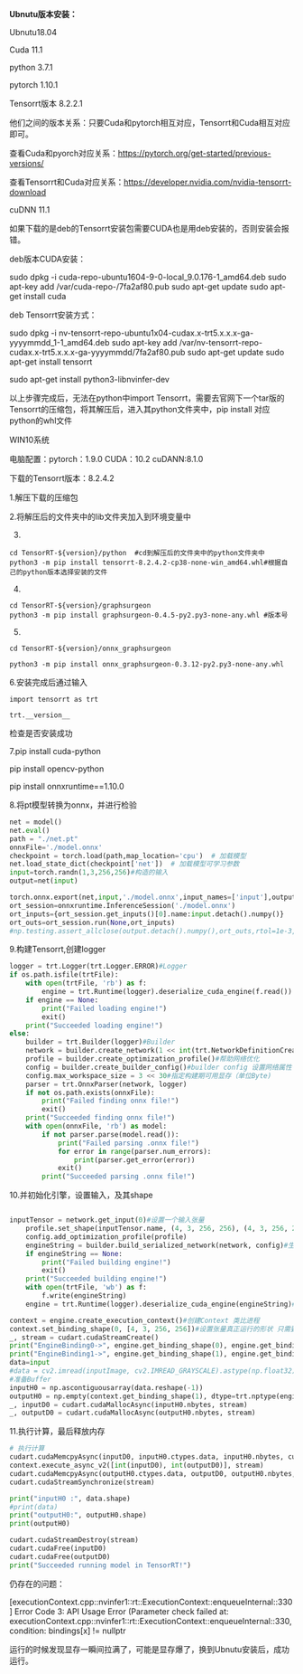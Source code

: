 **Ubnutu版本安装：**

Ubnutu18.04

Cuda 11.1

python 3.7.1

pytorch 1.10.1

Tensorrt版本 8.2.2.1

他们之间的版本关系：只要Cuda和pytorch相互对应，Tensorrt和Cuda相互对应即可。

查看Cuda和pyorch对应关系：https://pytorch.org/get-started/previous-versions/

查看Tensorrt和Cuda对应关系：https://developer.nvidia.com/nvidia-tensorrt-download

cuDNN 11.1

如果下载的是deb的Tensorrt安装包需要CUDA也是用deb安装的，否则安装会报错。 

deb版本CUDA安装：

sudo dpkg -i cuda-repo-ubuntu1604-9-0-local_9.0.176-1_amd64.deb
sudo apt-key add /var/cuda-repo-<version>/7fa2af80.pub
sudo apt-get update
sudo apt-get install cuda

deb Tensorrt安装方式：

sudo dpkg -i nv-tensorrt-repo-ubuntu1x04-cudax.x-trt5.x.x.x-ga-yyyymmdd_1-1_amd64.deb
sudo apt-key add /var/nv-tensorrt-repo-cudax.x-trt5.x.x.x-ga-yyyymmdd/7fa2af80.pub
sudo apt-get update
sudo apt-get install tensorrt

sudo apt-get install python3-libnvinfer-dev

以上步骤完成后，无法在python中import Tensorrt，需要去官网下一个tar版的Tensorrt的压缩包，将其解压后，进入其python文件夹中，pip install 对应python的whl文件



WIN10系统

电脑配置：pytorch：1.9.0 CUDA：10.2  cuDANN:8.1.0

下载的Tensorrt版本：8.2.4.2

1.解压下载的压缩包

2.将解压后的文件夹中的lib文件夹加入到环境变量中

3.

```
cd TensorRT-${version}/python  #cd到解压后的文件夹中的python文件夹中
python3 -m pip install tensorrt-8.2.4.2-cp38-none-win_amd64.whl#根据自己的python版本选择安装的文件
```

4.

```
cd TensorRT-${version}/graphsurgeon
python3 -m pip install graphsurgeon-0.4.5-py2.py3-none-any.whl #版本号
```

5.

```
cd TensorRT-${version}/onnx_graphsurgeon
	
python3 -m pip install onnx_graphsurgeon-0.3.12-py2.py3-none-any.whl
```

6.安装完成后通过输入

```
import tensorrt as trt

trt.__version__
```

检查是否安装成功

7.pip install cuda-python

pip install opencv-python

pip install onnxruntime==1.10.0

8.将pt模型转换为onnx，并进行检验

```python
net = model()
net.eval()
path = "./net.pt"  
onnxFile='./model.onnx'
checkpoint = torch.load(path,map_location='cpu')  # 加载模型
net.load_state_dict(checkpoint['net'])  # 加载模型可学习参数
input=torch.randn(1,3,256,256)#构造的输入
output=net(input)

torch.onnx.export(net,input,'./model.onnx',input_names=['input'],output_names=['output'],verbose=True,opset_version=9)#把.pt模型转换成.onnx
ort_session=onnxruntime.InferenceSession('./model.onnx')
ort_inputs={ort_session.get_inputs()[0].name:input.detach().numpy()}
ort_outs=ort_session.run(None,ort_inputs)
#np.testing.assert_allclose(output.detach().numpy(),ort_outs,rtol=1e-3,atol=1e-5) 检验onnx模型和pt模型的输出是否相同
```

9.构建Tensorrt,创建logger

```python
logger = trt.Logger(trt.Logger.ERROR)#Logger
if os.path.isfile(trtFile):
    with open(trtFile, 'rb') as f:
        engine = trt.Runtime(logger).deserialize_cuda_engine(f.read())
    if engine == None:
        print("Failed loading engine!")
        exit()
    print("Succeeded loading engine!")
else:
    builder = trt.Builder(logger)#Builder
    network = builder.create_network(1 << int(trt.NetworkDefinitionCreationFlag.EXPLICIT_BATCH))#使用Explicit Batch模式
    profile = builder.create_optimization_profile()#帮助网络优化
    config = builder.create_builder_config()#builder config 设置网络属性
    config.max_workspace_size = 3 << 30#指定构建期可用显存（单位Byte)
    parser = trt.OnnxParser(network, logger)
    if not os.path.exists(onnxFile):
        print("Failed finding onnx file!")
        exit()
    print("Succeeded finding onnx file!")
    with open(onnxFile, 'rb') as model:
        if not parser.parse(model.read()):
            print("Failed parsing .onnx file!")
            for error in range(parser.num_errors):
                print(parser.get_error(error))
            exit()
        print("Succeeded parsing .onnx file!")
```

10.并初始化引擎，设置输入，及其shape

```python

inputTensor = network.get_input(0)#设置一个输入张量
    profile.set_shape(inputTensor.name, (4, 3, 256, 256), (4, 3, 256, 256), (4, 3, 256, 256))#张量最小 最常见 最大的尺寸
    config.add_optimization_profile(profile)
    engineString = builder.build_serialized_network(network, config)#生成TRT内部表示
    if engineString == None:
        print("Failed building engine!")
        exit()
    print("Succeeded building engine!")
    with open(trtFile, 'wb') as f:
        f.write(engineString)
    engine = trt.Runtime(logger).deserialize_cuda_engine(engineString)#生成Engine

context = engine.create_execution_context()#创建Context 类比进程
context.set_binding_shape(0, [4, 3, 256, 256])#设置张量真正运行的形状 只需要设置输入的binding 输出的binding形状会自动生成
_, stream = cudart.cudaStreamCreate()
print("EngineBinding0->", engine.get_binding_shape(0), engine.get_binding_dtype(0))
print("EngineBinding1->", engine.get_binding_shape(1), engine.get_binding_dtype(1))
data=input
#data = cv2.imread(inputImage, cv2.IMREAD_GRAYSCALE).astype(np.float32)
#准备Buffer
inputH0 = np.ascontiguousarray(data.reshape(-1))
outputH0 = np.empty(context.get_binding_shape(1), dtype=trt.nptype(engine.get_binding_dtype(1)))
_, inputD0 = cudart.cudaMallocAsync(inputH0.nbytes, stream)
_, outputD0 = cudart.cudaMallocAsync(outputH0.nbytes, stream)
```

11.执行计算，最后释放内存

```python
# 执行计算
cudart.cudaMemcpyAsync(inputD0, inputH0.ctypes.data, inputH0.nbytes, cudart.cudaMemcpyKind.cudaMemcpyHostToDevice, stream)
context.execute_async_v2([int(inputD0), int(outputD0)], stream)
cudart.cudaMemcpyAsync(outputH0.ctypes.data, outputD0, outputH0.nbytes, cudart.cudaMemcpyKind.cudaMemcpyDeviceToHost, stream)
cudart.cudaStreamSynchronize(stream)

print("inputH0 :", data.shape)
#print(data)
print("outputH0:", outputH0.shape)
print(outputH0)

cudart.cudaStreamDestroy(stream)
cudart.cudaFree(inputD0)
cudart.cudaFree(outputD0)
print("Succeeded running model in TensorRT!")
```

仍存在的问题：

 [executionContext.cpp::nvinfer1::rt::ExecutionContext::enqueueInternal::330] Error Code 3: API Usage Error (Parameter check failed at: executionContext.cpp::nvinfer1::rt::ExecutionContext::enqueueInternal::330, condition: bindings[x] != nullptr

运行的时候发现显存一瞬间拉满了，可能是显存爆了，换到Ubnutu安装后，成功运行。


